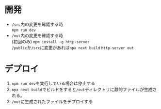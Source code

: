 # 開発
- `/src`内の変更を確認する時<br>
  `npm run dev`
- `/out`内の変更を確認する時<br>
  (初回のみ) `npm install -g http-server`<br>
  `/public`か`/src`に変更があれば`npx next build`
  `http-server out`

# デプロイ
1. `npm run dev`を実行している場合は停止する
1. `npx next build`でビルドをすると`/out`ディレクトリに静的ファイルが生成される。
1. `/out`に生成されたファイルをデプロイする
